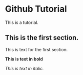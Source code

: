 # Github Tutorial
This is a tutorial.

## This is the first section.
This is text for the first section.

**This is text in bold**

*This is text in italic.*
